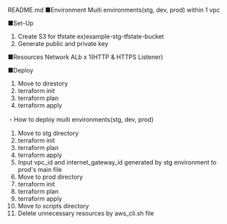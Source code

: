 README.md
■Environment
Muiti environments(stg, dev, prod) within 1 vpc

■Set-Up
1. Create S3 for tfstate ex)example-stg-tfstate-bucket
2. Generate public and private key

■Resources
Network
ALb x 1(HTTP & HTTPS Listener)

■Deploy
1. Move to direstory
2. terraform init
3. terraform plan
4. terraform apply

・How to deploy muiti environments(stg, dev, prod)
1. Move to stg directory
2. terraform init
3. terraform plan
4. terraform apply
5. Input vpc_id and internet_gateway_id generated by stg environment to prod's main file
6. Move to prod directory
7. terraform init
8. terraform plan
9. terraform apply
10. Move to scripts directory
11. Delete unnecessary resources by aws_cli.sh file